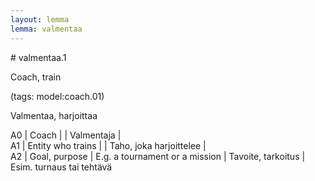 ```yaml
---
layout: lemma
lemma: valmentaa
---
```


<div class="sense">
# <span class="sensename">valmentaa.1</span>

<span class="description">Coach, train</span>

(tags: model:coach.01)

<span class="description">Valmentaa, harjoittaa</span>

A0 | Coach |   | Valmentaja |  
A1 | Entity who trains |   | Taho, joka harjoittelee |  
A2 | Goal, purpose | E.g. a tournament or a mission | Tavoite, tarkoitus | Esim. turnaus tai tehtävä

</div>

